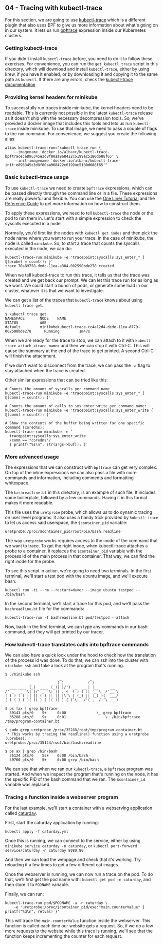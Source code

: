 ## 04 - Tracing with kubectl-trace

For this section, we are going to use
[kubectl-trace](https://github.com/iovisor/kubectl-trace) which is a
different plugin that also uses BPF to give us more information about
what's going on in our system. It lets us run
[bpftrace](https://github.com/iovisor/bpftrace) expression inside our
Kubernetes clusters.


### Getting kubectl-trace

If you didn't install `kubectl-trace` before, you need to do it to follow
these exercises. For convenience, you can run the `get_kubectl_trace`
script in this directory, which will download and install `kubectl-trace`,
either by using krew, if you have it enabled, or by downloading it and
copying it to the same path as `kubectl`.  If there are any errors, check
the [kubectl-trace
documentation](https://github.com/iovisor/kubectl-trace#installing)

### Providing kernel headers for minikube

To successfully run traces inside minikube, the kernel headers need to be
readable. This is currently not possible in the latest `kubectl-trace`
release as it doesn't ship with the necessary decompression tools. So,
we've provided a docker image that includes this tools and lets us run
`kubectl-trace` inside minikube.  To use that image, we need to pass a
couple of flags to the `run` command. For convenience, we suggest you create
the following alias:

```
alias kubectl-trace-run="kubectl trace run \
    --imagename 'docker.io/albanc/kubectl-trace-bpftrace:e896345e3d8f80aa968422c6199ac5180d688f65' \
    --init-imagename 'docker.io/albanc/kubectl-trace-init:e896345e3d8f80aa968422c6199ac5180d688f65'"
```

### Basic kubectl-trace usage

To use `kubectl-trace` we need to create `bpftrace` expressions, which can
be passed directly through the command line or in a file. These expressions
are really powerful and flexible. You can use the [One Liner
Tutorial](https://github.com/iovisor/bpftrace/blob/master/docs/tutorial_one_liners.md)
and the [Reference
Guide](https://github.com/iovisor/bpftrace/blob/master/docs/reference_guide.md)
to get more information on how to construct them.

To apply these expressions, we need to tell `kubectl-trace` the node or the
pod to run them in. Let's start with a simple expression to check the
syscalls executed in a node.

Normally, you'd first list the nodes with `kubectl get nodes` and then pick
the node name where you want to run your trace. In the case of minikube,
the node is called `minikube`.  So, to start a trace that counts the
syscalls executed in the node, we can do:

```
kubectl-trace-run minikube -e 'tracepoint:syscalls:sys_enter_* { @[probe] = count(); }'
trace 70a89758-dedc-11ea-a384-002590bde278 created
```

When we tell kubectl-trace to run this trace, it tells us that the trace
was created and we get back our prompt. We can let this trace run for as
long as we want. We could start a bunch of pods, or generate some load in
our cluster, whatever it is that we want to investigate.

We can get a list of the traces that `kubectl-trace` knows about using
`kubectl trace get`.

```
$ kubectl trace get
NAMESPACE       NODE    NAME                                                    STATUS          AGE
default         minikubekubectl-trace-cc4a12d4-dede-11ea-8779-002590bde278      Running         1m47s
```

When we are ready for the trace to stop, we can attach to it with
`kubectl trace attach <trace-name>` and then we can stop it with Ctrl-C.
This will cause the summary at the end of the trace to get printed. A
second Ctrl-C will finish the attachment.

If we don't want to disconnect from the trace, we can pass the `-a` flag to
stay attached when the trace is created

Other similar expressions that can be tried like this:
```
# Counts the amount of syscalls per command name
kubectl-trace-run minikube -e 'tracepoint:syscalls:sys_enter_* { @[comm] = count(); }'

# Counts the amount of calls to sys_enter_write per command name:
kubectl-trace-run minikube -e 'tracepoint:syscalls:sys_enter_write { @[comm] = count(); }'

# Show the contents of the buffer being written for one specific command (coredns):
kubectl-trace-run minikube -e '
  tracepoint:syscalls:sys_enter_write
  /comm == "coredns"/
  { printf("%s\n", str(args->buf)); }'
```

### More advanced usage

The expressions that we can construct with `bpftrace` can get very complex.
On top of the inline expressions we can also pass a file with more commands
and information, including comments and formatting whitespace.

The `bashreadline.bt` in this directory, is an example of such file. It
includes some boilerplate, followed by a few commands. Having it in this
format makes it more readable.

This file uses the `uretprobe` probe, which allows us to do dynamic tracing
on user level programs. It also uses a handy trick provided by
`kubectl-trace` to let us access said userspace, the `$container_pid`
variable:

```
uretprobe:/proc/$container_pid/root/bin/bash:readline
```

The way `uretprobe` works requires access to the inode of the command that
we want to trace.  To get the right inode, when kubectl-trace attaches a
probe to a container, it replaces the `$container_pid` variable with the
process id of the main process in that container. That way, we can find the
right inode for the probe.

To see this script in action, we're going to need two terminals. In the
first terminal, we'll start a test pod with the ubuntu image, and we'll
execute bash:
```
kubectl run -ti --rm --restart=Never --image ubuntu testpod -- /bin/bash
```

In the second terminal, we'll start a trace for this pod, and we'll pass
the `bashreadline.bt` file for the commands:
```
kubectl-trace-run -f bashreadline.bt pod/testpod --attach
```

Now, back in the first terminal, we can type any commands in our bash
command, and they will get printed by our tracer.

### How kubectl-trace translates calls into bpftrace commands

We can also have a quick look under the hood to check how the translation
of the process id was done. To do that, we can ssh into the cluster with
`minikube ssh` and take a look at the program that's running.

```
$ ./minikube ssh
                         _             _
            _         _ ( )           ( )
  ___ ___  (_)  ___  (_)| |/')  _   _ | |_      __
/' _ ` _ `\| |/' _ `\| || , <  ( ) ( )| '_`\  /'__`\
| ( ) ( ) || || ( ) || || |\`\ | (_) || |_) )(  ___/
(_) (_) (_)(_)(_) (_)(_)(_) (_)`\___/'(_,__/'`\____)

$ ps fax | grep bpftrace
  39143 pts/0    S+     0:00              \_ grep bpftrace
  35288 pts/0    S+     0:01                  \_ /bin/bpftrace /tmp/program-container.bt

$ sudo grep uretprobe /proc/35288/root/tmp/program-container.bt
 * This works by tracing the readline() function using a uretprobe (uprobes).
uretprobe:/proc/35124/root/bin/bash:readline

$ ps ax | grep /bin/bash
  35124 pts/0    Ss+    0:00 /bin/bash
  39700 pts/0    S+     0:00 grep /bin/bash
```

We can see that when we ran our `kubectl-trace`, a `bpftrace` program was
started. And when we inspect the program that's running on the node, it has
the specific PID of the bash command that we ran. The `$container_id`
variable was replaced.

### Tracing a function inside a webserver program

For the last example, we'll start a container with a webserving application
called [caturday](https://github.com/fntlnz/caturday).

First, start the caturday application by running:

```
kubectl apply -f caturday.yml
```

Once this is running, we can connect to the service, either by using
`minikube service caturday -n caturday`, or
`kubectl port-forward service/caturday -n caturday 8080:80`

And then we can load the webpage and check that it's working. Try reloading
it a few times to get a few different cat images.

Once the webserver is running, we can now run a trace on the pod. To do
that, we'll first get the pod name with: `kubectl get pod -n caturday`, and
then store it to `PODNAME` variable.

Finally, we can run:
```
kubectl-trace-run pod/$PODNAME -a -n caturday \
    -e 'uretprobe:/proc/$container_pid/exe:"main.counterValue" { printf("%d\n", retval) }'
```

This will trace the `main.counterValue` function inside the webserver. This
function is called each time our website gets a request. So, if we do a few
more requests to the website while this trace is running, we'll see that
the function keeps incrementing the counter for each request.

